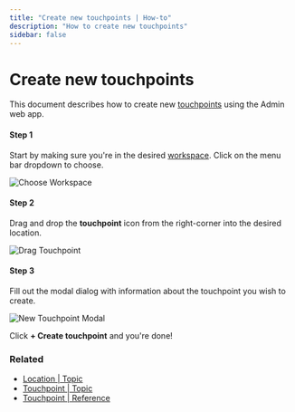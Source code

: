 ```yaml
---
title: "Create new touchpoints | How-to"
description: "How to create new touchpoints"
sidebar: false
---
```


# Create new touchpoints

This document describes how to create new [touchpoints](/topic/touchpoints/) using the Admin web app.

#### Step 1

Start by making sure you're in the desired [workspace](/reference/workspaces/). Click on the menu bar dropdown to choose.

![Choose Workspace](/images/navigation/choose-workspace-dropdown.png)

#### Step 2

Drag and drop the **touchpoint** icon from the right-corner into the desired location.

![Drag Touchpoint](/images/tree/office-drag-drop-touchpoint.png)

#### Step 3

Fill out the modal dialog with information about the touchpoint you wish to create.

![New Touchpoint Modal](/images/modals/office-1st-conf-room-101-create-touchpoint.png)

Click **+ Create touchpoint** and you're done!

### Related

* [Location | Topic](/topic/locations/)
* [Touchpoint | Topic](/topic/touchpoints/)
* [Touchpoint | Reference](/reference/touchpoints/)

